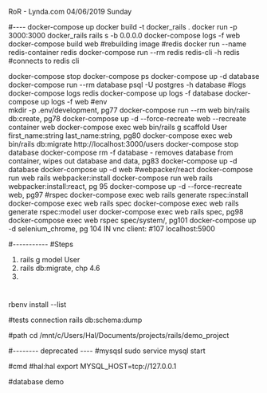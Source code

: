 RoR - Lynda.com
04/06/2019 Sunday







#----
docker-compose up
docker build -t docker_rails .
docker run -p 3000:3000 docker_rails rails s -b 0.0.0.0
docker-compose logs -f web
docker-compose build web #rebuilding image
#redis
docker run --name redis-container redis
docker-compose run --rm redis redis-cli -h redis #connects to redis cli 

docker-compose stop
docker-compose ps
docker-compose up -d database
docker-compose run --rm database psql -U postgres -h database
#logs
    docker-compose logs redis
    docker-compose up logs -f database
    docker-compose up logs -f web
#env    
mkdir -p .env/development, pg77
docker-compose run --rm web bin/rails db:create, pg78
docker-compose up -d --force-recreate web   --recreate container web
docker-compose exec web bin/rails g scaffold User first_name:string last_name:string, pg80
docker-compose exec web bin/rails db:migrate
http://localhost:3000/users
docker-compose stop database
docker-compose rm -f database  - removes database from container, wipes out database and data, pg83
docker-compose up -d database
docker-compose up -d web
#webpacker/react
docker-compose run web rails webpacker:install
docker-compose run web rails webpacker:install:react, pg 95
docker-compose up -d --force-recreate web, pg97
#rspec
docker-compose exec web rails generate rspec:install
docker-compose exec web rails spec
docker-compose exec web rails generate rspec:model user
docker-compose exec web rails spec, pg98
docker-compose exec web rspec spec/system/, pg101
docker-compose up -d selenium_chrome, pg 104
IN vnc client: #107
    localhost:5900
   

#-----------
#Steps
1. rails g model User
2. rails db:migrate, chp 4.6
3.


#
rbenv install --list

#tests connection
rails db:schema:dump

#path
cd /mnt/c/Users/Hal/Documents/projects/rails/demo_project

#-------- deprecated ----
#mysqsl
sudo service mysql start

#cmd
#hal:hal
export MYSQL_HOST=tcp://127.0.0.1

#database
demo

